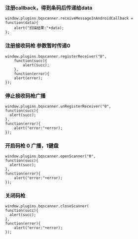 


### 注册callback，得到条码后传递给data

	window.plugins.bqscanner.receiveMessageInAndroidCallback = function(data){
 		alert("扫描结果:"+data);
	};

### 注册接收码枪 参数暂时传递0

	window.plugins.bqscanner.registerReceiver("0",
  		function(succ){
   			alert(succ);
  		},
    	function(error){
      	alert(error);
  	});

### 停止接收码枪广播
	window.plugins.bqscanner.unRegisterReceiver("0",
    function(succ){
      alert(succ);
  	},
    function(error){
      	alert("error:"+error);
    });
    
### 开启码枪 0 广播，1键盘
	window.plugins.bqscanner.openScanner("0",
    function(succ){
      alert(succ);
  	},
    function(error){
      	alert("error:"+error);
    });
       
### 关闭码枪
	window.plugins.bqscanner.closeScanner(
    function(succ){
      alert(succ);
  	},
    function(error){
      	alert("error:"+error);
    });
